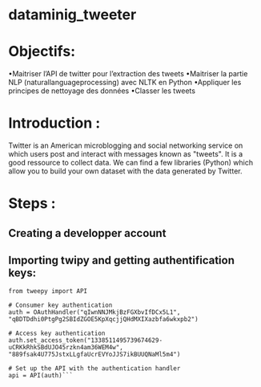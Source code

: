 # dataminig_tweeter
# Objectifs: 
•Maitriser l’API de twitter pour l’extraction des tweets
•Maitriser la partie NLP (naturallanguageprocessing) avec NLTK en Python
•Appliquer les principes de nettoyage des données
•Classer les tweets

# Introduction :
Twitter is an American microblogging and social networking service on which users post and interact with messages known as "tweets".
It is a good ressource to collect data. We can find a few libraries (Python) which allow you to build your own dataset with the data generated by Twitter.

# Steps :
## Creating a developper account
## Importing twipy and getting authentification keys:

```from tweepy import OAuthHandler
from tweepy import API

# Consumer key authentication
auth = OAuthHandler("qIwnNNJMkjBzFGXbvIfDCx5L1", "qBDTDdhi0PtgPg2SBIdZGOE5KpXqcjjQHdMXIXazbfa6wkxpb2")

# Access key authentication
auth.set_access_token("1338511495739674629-uCRKkRhkSBdUJO45rzkn4am36WEM4w", "889fsak4U775JstxLLgfaUcrEVYoJJS7ikBUUQNaMl5m4")

# Set up the API with the authentication handler
api = API(auth)```



